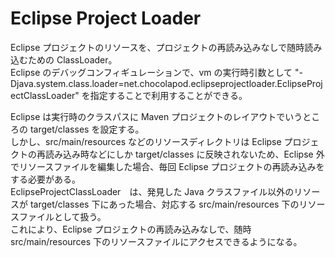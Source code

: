 
# Eclipse Project Loader

Eclipse プロジェクトのリソースを、プロジェクトの再読み込みなしで随時読み込むための ClassLoader。  
Eclipse のデバッグコンフィギュレーションで、vm の実行時引数として "-Djava.system.class.loader=net.chocolapod.eclipseprojectloader.EclipseProjectClassLoader" を指定することで利用することができる。  
 
Eclipse は実行時のクラスパスに Maven プロジェクトのレイアウトでいうところの target/classes を設定する。  
しかし、src/main/resources などのリソースディレクトリは Eclipse プロジェクトの再読み込み時などにしか target/classes に反映されないため、Eclipse 外でリソースファイルを編集した場合、毎回 Eclipse プロジェクトの再読み込みをする必要がある。  
EclipseProjectClassLoader　は、発見した Java クラスファイル以外のリソースが target/classes 下にあった場合、対応する src/main/resources 下のリソースファイルとして扱う。  
これにより、Eclipse プロジェクトの再読み込みなしで、随時 src/main/resources 下のリソースファイルにアクセスできるようになる。 
 
